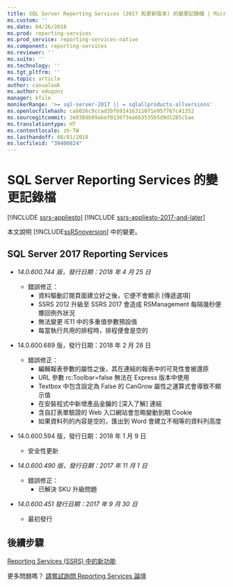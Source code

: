 ```yaml
---
title: SQL Server Reporting Services (2017 和更新版本) 的變更記錄檔 | Microsoft Docs
ms.custom: ''
ms.date: 04/26/2018
ms.prod: reporting-services
ms.prod_service: reporting-services-native
ms.component: reporting-services
ms.reviewer: ''
ms.suite: ''
ms.technology: ''
ms.tgt_pltfrm: ''
ms.topic: article
author: casualoak
ms.author: edugonz
manager: kfile
monikerRange: '>= sql-server-2017 || = sqlallproducts-allversions'
ms.openlocfilehash: cab026c9ccad3bfb91416311071e957767c41352
ms.sourcegitcommit: 2e038db99abef013673ea6b3535b5d9d1285c5ae
ms.translationtype: HT
ms.contentlocale: zh-TW
ms.lasthandoff: 08/01/2018
ms.locfileid: "39400824"
---
```

# <a name="change-log-for-sql-server-reporting-services"></a>SQL Server Reporting Services 的變更記錄檔

[!INCLUDE [ssrs-appliesto](../includes/ssrs-appliesto.md)] [!INCLUDE [ssrs-appliesto-2017-and-later](../includes/ssrs-appliesto-2017-and-later.md)] 

本文說明 [!INCLUDE[ssRSnoversion](../includes/ssrsnoversion-md.md)] 中的變更。 

## <a name="sql-server-2017-reporting-services"></a>SQL Server 2017 Reporting Services 

- *14.0.600.744 版，發行日期：2018 年 4 月 25 日* 
    - 錯誤修正：
        - 資料驅動訂閱頁面建立好之後，它便不會顯示 [傳遞選項]
        - SSRS 2012 升級至 SSRS 2017 會造成 RSManagement 每隔幾秒便擲回例外狀況
        - 無法變更 IE11 中的多重值參數預設值
        - 每當執行共用的排程時，排程便會是空的

- 14.0.600.689 版，發行日期：2018 年 2 月 28 日 
    - 錯誤修正：
        - 編輯報表參數的屬性之後，其在連結的報表中的可見性會被還原
        - URL 參數 rc:Toolbar=false 無法在 Express 版本中使用
        - Textbox 中包含設定為 False 的 CanGrow 屬性之運算式會導致不顯示值
        - 在安裝程式中新增產品金鑰的 [深入了解] 連結
        - 含自訂表單驗證的 Web 入口網站會忽略變動到期 Cookie
        - 如果資料列的內容是空的，匯出到 Word 會建立不相等的資料列高度

- 14.0.600.594 版，發行日期：2018 年 1 月 9 日
    - 安全性更新

- *14.0.600.490 版，發行日期：2017 年 11 月 1 日* 
    - 錯誤修正：
        - 已解決 SKU 升級問題

- *14.0.600.451 發行日期：2017 年 9 月 30 日* 
    - 最初發行

## <a name="next-steps"></a>後續步驟

[Reporting Services (SSRS) 中的新功能](what-s-new-in-sql-server-reporting-services-ssrs.md)   

更多問題嗎？ [請嘗試詢問 Reporting Services 論壇](http://go.microsoft.com/fwlink/?LinkId=620231)

